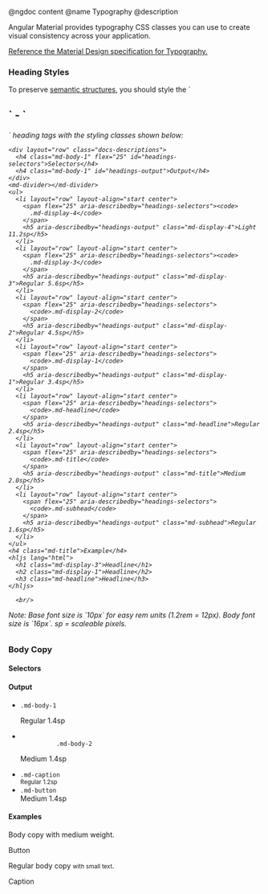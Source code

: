 @ngdoc content
@name Typography
@description

Angular Material provides typography CSS classes you can use to create visual
consistency across your application.

[Reference the Material Design specification for Typography.](http://www.google.com/design/spec/style/typography.html)

<section class="demo-container">
  <md-toolbar class="demo-toolbar">
    <div class="md-toolbar-tools">
      <h3>Heading Styles</h3>
    </div>
  </md-toolbar>
  <div class="md-whiteframe-z1 docs-list">
    <p style="margin-top: 0;">To preserve <a href="http://webaim.org/techniques/semanticstructure/">semantic structures</a>, you should style the `<h1>` - `<h6>` heading tags with the styling classes shown below:</p>

	<div layout="row" class="docs-descriptions">
      <h4 class="md-body-1" flex="25" id="headings-selectors">Selectors</h4>
      <h4 class="md-body-1" id="headings-output">Output</h4>
    </div>
    <md-divider></md-divider>
    <ul>
      <li layout="row" layout-align="start center">
        <span flex="25" aria-describedby="headings-selectors"><code>
          .md-display-4</code>
        </span>
        <h5 aria-describedby="headings-output" class="md-display-4">Light 11.2sp</h5>
      </li>
      <li layout="row" layout-align="start center">
        <span flex="25" aria-describedby="headings-selectors"><code>
          .md-display-3</code>
        </span>
        <h5 aria-describedby="headings-output" class="md-display-3">Regular 5.6sp</h5>
      </li>
      <li layout="row" layout-align="start center">
        <span flex="25" aria-describedby="headings-selectors">
          <code>.md-display-2</code>
        </span>
        <h5 aria-describedby="headings-output" class="md-display-2">Regular 4.5sp</h5>
      </li>
      <li layout="row" layout-align="start center">
        <span flex="25" aria-describedby="headings-selectors">
          <code>.md-display-1</code>
        </span>
        <h5 aria-describedby="headings-output" class="md-display-1">Regular 3.4sp</h5>
      </li>
      <li layout="row" layout-align="start center">
        <span flex="25" aria-describedby="headings-selectors">
          <code>.md-headline</code>
        </span>
        <h5 aria-describedby="headings-output" class="md-headline">Regular 2.4sp</h5>
      </li>
      <li layout="row" layout-align="start center">
        <span flex="25" aria-describedby="headings-selectors">
          <code>.md-title</code>
        </span>
        <h5 aria-describedby="headings-output" class="md-title">Medium 2.0sp</h5>
      </li>
      <li layout="row" layout-align="start center">
        <span flex="25" aria-describedby="headings-selectors">
          <code>.md-subhead</code>
        </span>
        <h5 aria-describedby="headings-output" class="md-subhead">Regular 1.6sp</h5>
      </li>
    </ul>
    <h4 class="md-title">Example</h4>
    <hljs lang="html">
      <h1 class="md-display-3">Headline</h1>
      <h2 class="md-display-1">Headline</h2>
      <h3 class="md-headline">Headline</h3>
    </hljs>
	
	  <br/>
  <span class="md-body-1">
  	Note: Base font size is `10px` for easy rem units (1.2rem = 12px). Body font size is `16px`. sp = scaleable pixels.
	</span>
	
  </div>

</section>

<section class="demo-container">
  <md-toolbar class="demo-toolbar">
    <div class="md-toolbar-tools">
      <h3>Body Copy</h3>
    </div>
  </md-toolbar>
  <div class="md-whiteframe-z1 docs-list">
    <div layout="row" class="docs-descriptions">
      <h4 class="md-body-1" flex="25" id="body-selectors">Selectors</h4>
      <h4 class="md-body-1" id="body-output">Output</h4>
    </div>
    <md-divider></md-divider>
    <ul>
      <li layout="row" layout-align="start center">
        <span flex="25" aria-describedby="body-selectors">
          <code>.md-body-1</code><br>
        </span>
        <p aria-describedby="body-output">Regular 1.4sp</p>
      </li>
      <li layout="row" layout-align="start center">
        <span flex="25" aria-describedby="body-selectors"><code>
          .md-body-2</code>
        </span>
        <p class="md-body-2" aria-describedby="body-output">Medium 1.4sp</p>
      </li>
      <li layout="row" layout-align="start center">
        <span flex="25" aria-describedby="body-selectors">
          <code>.md-caption</code><br>
        </span>
        <div aria-describedby="body-output">
          <small class="md-caption">Regular 1.2sp</small>
        </div>
      </li>
      <li layout="row" layout-align="start center">
        <span flex="25" aria-describedby="body-selectors">
          <code>.md-button</code>
        </span>
        <div aria-describedby="body-output">
          <md-button>Medium 1.4sp</md-button>
        </div>
      </li>
    </ul>
    <h4 class="md-title">Examples</h4>
    <hljs lang="html">
      <p class="md-body-2">Body copy with medium weight.</p>
      <md-button>Button</md-button>
      <p class="md-body-1">Regular body copy <small class="md-caption">with small text</small>.</p>
      <span class="md-caption">Caption</span>
    </hljs>
  </div>
</section>
